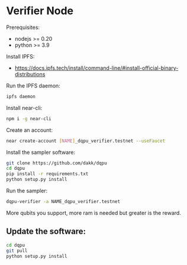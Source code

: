 # Verifier Node

Prerequisites:
- nodejs >= 0.20
- python >= 3.9

Install IPFS:

- https://docs.ipfs.tech/install/command-line/#install-official-binary-distributions

Run the IPFS daemon:

```bash
ipfs daemon
```

Install near-cli:

```bash
npm i -g near-cli
```

Create an account:

```bash
near create-account [NAME]_dqpu_verifier.testnet --useFaucet
```

Install the sampler software:

```bash
git clone https://github.com/dakk/dqpu
cd dqpu
pip install -r requirements.txt
python setup.py install
```

Run the sampler:

```bash
dqpu-verifier -a NAME_dqpu_verifier.testnet
```

More qubits you support, more ram is needed but greater is the reward.


## Update the software:

```bash
cd dqpu
git pull
python setup.py install
```
